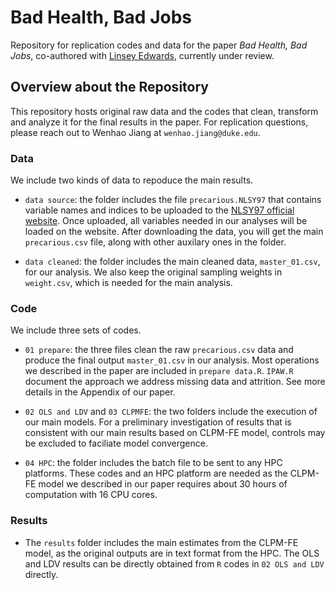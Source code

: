 # Bad Health, Bad Jobs

Repository for replication codes and data for the paper *Bad Health, Bad Jobs*, co-authored with [Linsey Edwards](https://as.nyu.edu/faculty/linsey-edwards.html), currently under review.

## Overview about the Repository

This repository hosts original raw data and the codes that clean, transform and analyze it for the final results in the paper. For replication questions, please reach out to Wenhao Jiang at `wenhao.jiang@duke.edu`.

### Data
 
We include two kinds of data to repoduce the main results. 

* `data source`: the folder includes the file `precarious.NLSY97` that contains variable names and indices to be uploaded to the [NLSY97 official website](https://www.nlsinfo.org/investigator/pages/login). Once uploaded, all variables needed in our analyses will be loaded on the website. After downloading the data, you will get the main `precarious.csv` file, along with other auxilary ones in the folder.

* `data cleaned`: the folder includes the main cleaned data, `master_01.csv`, for our analysis. We also keep the original sampling weights in `weight.csv`, which is needed for the main analysis.

### Code

We include three sets of codes.

* `01 prepare`: the three files clean the raw `precarious.csv` data and produce the final output `master_01.csv` in our analysis. Most operations we described in the paper are included in `prepare data.R`. `IPAW.R` document the approach we address missing data and attrition. See more details in the Appendix of our paper.

* `02 OLS and LDV` and `03 CLPMFE`: the two folders include the execution of our main models. For a preliminary investigation of results that is consistent with our main results based on CLPM-FE model, controls may be excluded to faciliate model convergence. 

* `04 HPC`: the folder includes the batch file to be sent to any HPC platforms. These codes and an HPC platform are needed as the CLPM-FE model we described in our paper requires about 30 hours of computation with 16 CPU cores.   

### Results

* The `results` folder includes the main estimates from the CLPM-FE model, as the original outputs are in text format from the HPC. The OLS and LDV results can be directly obtained from `R` codes in `02 OLS and LDV` directly. 


